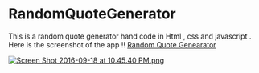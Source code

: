 # RandomQuoteGenerator
This is a random quote generator hand code in Html , css and javascript .
Here is the screenshot of the app !!  <a href="https://sujilnt.github.io/RandomQuoteGenerator/">Random Quote Genearator </a>
 
[![Screen Shot 2016-09-18 at 10.45.40 PM.png](https://s11.postimg.org/5anlw1av7/Screen_Shot_2016_09_18_at_10_45_40_PM.png)](https://postimg.org/image/dg5nu6z3z/)
